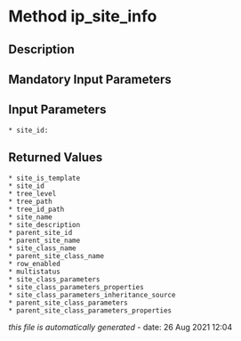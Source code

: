 # Method ip_site_info

## Description
	

## Mandatory Input Parameters

## Input Parameters
	* site_id:

## Returned Values
	* site_is_template
	* site_id
	* tree_level
	* tree_path
	* tree_id_path
	* site_name
	* site_description
	* parent_site_id
	* parent_site_name
	* site_class_name
	* parent_site_class_name
	* row_enabled
	* multistatus
	* site_class_parameters
	* site_class_parameters_properties
	* site_class_parameters_inheritance_source
	* parent_site_class_parameters
	* parent_site_class_parameters_properties


*this file is automatically generated* - date: 26 Aug 2021 12:04